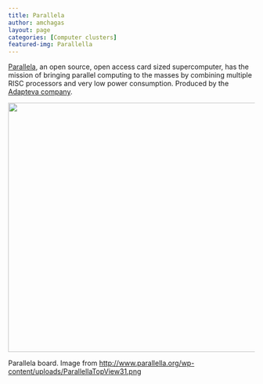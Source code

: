 ```yaml
---
title: Parallela
author: amchagas
layout: page
categories: [Computer clusters]
featured-img: Parallella
---
```

[Parallela](http://www.parallella.org/Introduction/), an open source, open access card sized supercomputer, has the mission of bringing parallel computing to the masses by combining multiple RISC processors and very low power consumption. Produced by the [Adapteva company](http://www.adapteva.com/).

[<img src="https://i1.wp.com/www.parallella.org/wp-content/uploads/ParallellaTopView31.png?resize=800%2C509" alt="" width="800" height="509" data-recalc-dims="1" />](https://i1.wp.com/www.parallella.org/wp-content/uploads/ParallellaTopView31.png)<figcaption class="wp-caption-text">Parallela board. Image from <a href="http://www.parallella.org/wp-content/uploads/ParallellaTopView31.png" rel="nofollow">http://www.parallella.org/wp-content/uploads/ParallellaTopView31.png</a></figcaption></figure>
